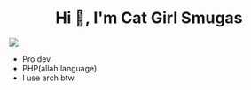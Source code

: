 <h1 align="center">Hi 👋, I'm Cat Girl Smugas</h1>

<img src="https://discord.c99.nl/widget/theme-4/290881759732563982.png">

- Pro dev
- PHP(allah language)
- I use arch btw
